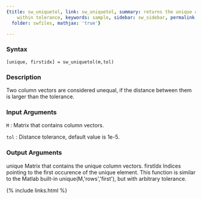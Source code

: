```yaml
---
{title: sw_uniquetol, link: sw_uniquetol, summary: returns the unique column vectors
    within tolerance, keywords: sample, sidebar: sw_sidebar, permalink: sw_uniquetol.html,
  folder: swfiles, mathjax: 'true'}

---
```


### Syntax

`[unique, firstidx] = sw_uniquetol(m,tol)`

### Description

Two column vectors are considered unequal, if the distance between them
is larger than the tolerance.
 

### Input Arguments

`M`
: Matrix that contains column vectors.

`tol`
: Distance tolerance, default value is 1e-5.

### Output Arguments

unique    Matrix that contains the unique column vectors.
firstIdx  Indices pointing to the first occurence of the unique element.
This function is similar to the Matlab built-in unique(M,'rows','first'),
but with arbitrary tolerance.

{% include links.html %}
